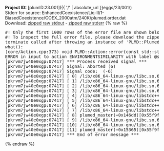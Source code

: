 **Project ID:** [plumID:23.001]({{ '/' | absolute_url }}eggs/23/001/)  
Stderr for source:  EnhancedCoexistence/Liq-II/1-BiasedCoexistence/COEX_2000atm/240K/plumed.order.dat   
Download: [zipped raw stdout](plumed.order.dat.plumed_master.stdout.txt.zip) - [zipped raw stderr](plumed.order.dat.plumed_master.stderr.txt.zip) 
{% raw %}
<pre>
#! Only the first 1000 rows of the error file are shown below
#! To inspect the full error file, please download the zipped raw stderr file above
terminate called after throwing an instance of 'PLMD::Plumed::ExceptionError'
what():
(core/Action.cpp:373) void PLMD::Action::error(const std::string&) const
ERROR in input to action ENVIRONMENTSIMILARITY with label @s9 : missing input file ice.pdb
[pkrvm7jw40e0xgp:07417] *** Process received signal ***
[pkrvm7jw40e0xgp:07417] Signal: Aborted (6)
[pkrvm7jw40e0xgp:07417] Signal code:  (-6)
[pkrvm7jw40e0xgp:07417] [ 0] /lib/x86_64-linux-gnu/libc.so.6(+0x45330)[0x7fc2c6e45330]
[pkrvm7jw40e0xgp:07417] [ 1] /lib/x86_64-linux-gnu/libc.so.6(pthread_kill+0x11c)[0x7fc2c6e9eb2c]
[pkrvm7jw40e0xgp:07417] [ 2] /lib/x86_64-linux-gnu/libc.so.6(gsignal+0x1e)[0x7fc2c6e4527e]
[pkrvm7jw40e0xgp:07417] [ 3] /lib/x86_64-linux-gnu/libc.so.6(abort+0xdf)[0x7fc2c6e288ff]
[pkrvm7jw40e0xgp:07417] [ 4] /lib/x86_64-linux-gnu/libstdc++.so.6(+0xa5ff5)[0x7fc2c72a5ff5]
[pkrvm7jw40e0xgp:07417] [ 5] /lib/x86_64-linux-gnu/libstdc++.so.6(+0xbb0da)[0x7fc2c72bb0da]
[pkrvm7jw40e0xgp:07417] [ 6] /lib/x86_64-linux-gnu/libstdc++.so.6(_ZSt10unexpectedv+0x0)[0x7fc2c72a5a55]
[pkrvm7jw40e0xgp:07417] [ 7] /lib/x86_64-linux-gnu/libstdc++.so.6(+0xa5a6f)[0x7fc2c72a5a6f]
[pkrvm7jw40e0xgp:07417] [ 8] plumed_master(+0x146dd)[0x55f9fb5336dd]
[pkrvm7jw40e0xgp:07417] [ 9] /lib/x86_64-linux-gnu/libc.so.6(+0x2a1ca)[0x7fc2c6e2a1ca]
[pkrvm7jw40e0xgp:07417] [10] /lib/x86_64-linux-gnu/libc.so.6(__libc_start_main+0x8b)[0x7fc2c6e2a28b]
[pkrvm7jw40e0xgp:07417] [11] plumed_master(+0x15365)[0x55f9fb534365]
[pkrvm7jw40e0xgp:07417] *** End of error message ***
</pre>
{% endraw %}
